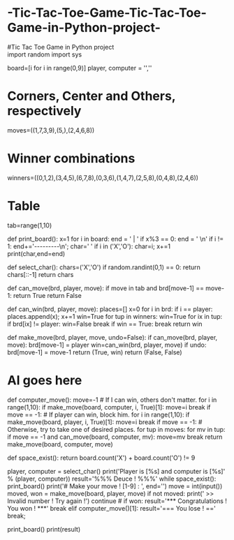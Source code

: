 # -Tic-Tac-Toe-Game-Tic-Tac-Toe-Game-in-Python-project-
 #Tic Tac Toe Game in Python project  
import random
import sys

board=[i for i in range(0,9)]
player, computer = '',''

# Corners, Center and Others, respectively
moves=((1,7,3,9),(5,),(2,4,6,8))
# Winner combinations
winners=((0,1,2),(3,4,5),(6,7,8),(0,3,6),(1,4,7),(2,5,8),(0,4,8),(2,4,6))
# Table
tab=range(1,10)

def print_board():
    x=1
    for i in board:
        end = ' | '
        if x%3 == 0:
            end = ' \n'
            if i != 1: end+='---------\n';
        char=' '
        if i in ('X','O'): char=i;
        x+=1
        print(char,end=end)
        
def select_char():
    chars=('X','O')
    if random.randint(0,1) == 0:
        return chars[::-1]
    return chars

def can_move(brd, player, move):
    if move in tab and brd[move-1] == move-1:
        return True
    return False

def can_win(brd, player, move):
    places=[]
    x=0
    for i in brd:
        if i == player: places.append(x);
        x+=1
    win=True
    for tup in winners:
        win=True
        for ix in tup:
            if brd[ix] != player:
                win=False
                break
        if win == True:
            break
    return win

def make_move(brd, player, move, undo=False):
    if can_move(brd, player, move):
        brd[move-1] = player
        win=can_win(brd, player, move)
        if undo:
            brd[move-1] = move-1
        return (True, win)
    return (False, False)

# AI goes here
def computer_move():
    move=-1
    # If I can win, others don't matter.
    for i in range(1,10):
        if make_move(board, computer, i, True)[1]:
            move=i
            break
    if move == -1:
        # If player can win, block him.
        for i in range(1,10):
            if make_move(board, player, i, True)[1]:
                move=i
                break
    if move == -1:
        # Otherwise, try to take one of desired places.
        for tup in moves:
            for mv in tup:
                if move == -1 and can_move(board, computer, mv):
                    move=mv
                    break
    return make_move(board, computer, move)

def space_exist():
    return board.count('X') + board.count('O') != 9

player, computer = select_char()
print('Player is [%s] and computer is [%s]' % (player, computer))
result='%%% Deuce ! %%%'
while space_exist():
    print_board()
    print('# Make your move ! [1-9] : ', end='')
    move = int(input())
    moved, won = make_move(board, player, move)
    if not moved:
        print(' >> Invalid number ! Try again !')
        continue
    #
    if won:
        result='*** Congratulations ! You won ! ***'
        break
    elif computer_move()[1]:
        result='=== You lose ! =='
        break;

print_board()
print(result)
